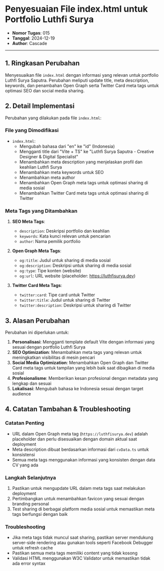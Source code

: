 # Penyesuaian File index.html untuk Portfolio Luthfi Surya

- **Nomor Tugas**: 015
- **Tanggal**: 2024-12-19
- **Author**: Cascade

---

## 1. Ringkasan Perubahan

Menyesuaikan file `index.html` dengan informasi yang relevan untuk portfolio Luthfi Surya Saputra. Perubahan meliputi update title, meta description, keywords, dan penambahan Open Graph serta Twitter Card meta tags untuk optimasi SEO dan social media sharing.

## 2. Detail Implementasi

Perubahan yang dilakukan pada file `index.html`:

### File yang Dimodifikasi

- `index.html`: 
  - Mengubah bahasa dari "en" ke "id" (Indonesia)
  - Mengganti title dari "Vite + TS" ke "Luthfi Surya Saputra - Creative Designer & Digital Specialist"
  - Menambahkan meta description yang menjelaskan profil dan keahlian Luthfi Surya
  - Menambahkan meta keywords untuk SEO
  - Menambahkan meta author
  - Menambahkan Open Graph meta tags untuk optimasi sharing di media sosial
  - Menambahkan Twitter Card meta tags untuk optimasi sharing di Twitter

### Meta Tags yang Ditambahkan

1. **SEO Meta Tags**:
   - `description`: Deskripsi portfolio dan keahlian
   - `keywords`: Kata kunci relevan untuk pencarian
   - `author`: Nama pemilik portfolio

2. **Open Graph Meta Tags**:
   - `og:title`: Judul untuk sharing di media sosial
   - `og:description`: Deskripsi untuk sharing di media sosial
   - `og:type`: Tipe konten (website)
   - `og:url`: URL website (placeholder: https://luthfisurya.dev)

3. **Twitter Card Meta Tags**:
   - `twitter:card`: Tipe card untuk Twitter
   - `twitter:title`: Judul untuk sharing di Twitter
   - `twitter:description`: Deskripsi untuk sharing di Twitter

## 3. Alasan Perubahan

Perubahan ini diperlukan untuk:

1. **Personalisasi**: Mengganti template default Vite dengan informasi yang sesuai dengan portfolio Luthfi Surya
2. **SEO Optimization**: Menambahkan meta tags yang relevan untuk meningkatkan visibilitas di mesin pencari
3. **Social Media Optimization**: Menambahkan Open Graph dan Twitter Card meta tags untuk tampilan yang lebih baik saat dibagikan di media sosial
4. **Profesionalisme**: Memberikan kesan profesional dengan metadata yang lengkap dan sesuai
5. **Lokalisasi**: Mengubah bahasa ke Indonesia sesuai dengan target audience

## 4. Catatan Tambahan & Troubleshooting

### Catatan Penting

- URL dalam Open Graph meta tag (`https://luthfisurya.dev`) adalah placeholder dan perlu disesuaikan dengan domain aktual saat deployment
- Meta description dibuat berdasarkan informasi dari `cvData.ts` untuk konsistensi
- Semua meta tags menggunakan informasi yang konsisten dengan data CV yang ada

### Langkah Selanjutnya

1. Pastikan untuk mengupdate URL dalam meta tags saat melakukan deployment
2. Pertimbangkan untuk menambahkan favicon yang sesuai dengan branding personal
3. Test sharing di berbagai platform media sosial untuk memastikan meta tags berfungsi dengan baik

### Troubleshooting

- Jika meta tags tidak muncul saat sharing, pastikan server mendukung server-side rendering atau gunakan tools seperti Facebook Debugger untuk refresh cache
- Pastikan semua meta tags memiliki content yang tidak kosong
- Validasi HTML menggunakan W3C Validator untuk memastikan tidak ada error syntax